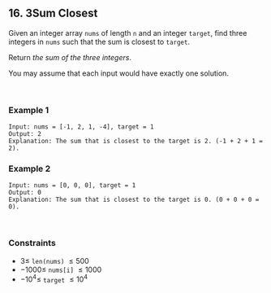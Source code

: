## 16. 3Sum Closest

Given an integer array `nums` of length `n` and an integer `target`, find three integers in `nums` such that the sum is closest to `target`.

Return _the sum of the three integers_.

You may assume that each input would have exactly one solution.

<br>

### Example 1

```
Input: nums = [-1, 2, 1, -4], target = 1
Output: 2
Explanation: The sum that is closest to the target is 2. (-1 + 2 + 1 = 2).
```

### Example 2

```
Input: nums = [0, 0, 0], target = 1
Output: 0
Explanation: The sum that is closest to the target is 0. (0 + 0 + 0 = 0).
```

<br>

### Constraints

- $3 \leqslant$ `len(nums)` $\leqslant 500$
- $-1000 \leqslant$ `nums[i]` $\leqslant 1000$
- $-10^4 \leqslant$ `target` $\leqslant 10^4$
